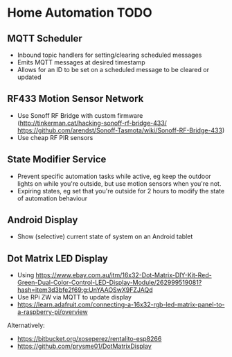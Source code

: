 # Home Automation TODO

## MQTT Scheduler

- Inbound topic handlers for setting/clearing scheduled messages
- Emits MQTT messages at desired timestamp
- Allows for an ID to be set on a scheduled message to be cleared or updated

## RF433 Motion Sensor Network

- Use Sonoff RF Bridge with custom firmware (http://tinkerman.cat/hacking-sonoff-rf-bridge-433/ https://github.com/arendst/Sonoff-Tasmota/wiki/Sonoff-RF-Bridge-433)
- Use cheap RF PIR sensors

## State Modifier Service

- Prevent specific automation tasks while active, eg keep the outdoor lights on while you're outside, but use motion sensors when you're not.
- Expiring states, eg set that you're outside for 2 hours to modify the state of automation behaviour

## Android Display

- Show (selective) current state of system on an Android tablet

## Dot Matrix LED Display

- Using https://www.ebay.com.au/itm/16x32-Dot-Matrix-DIY-Kit-Red-Green-Dual-Color-Control-LED-Display-Module/262999519081?hash=item3d3bfe2f69:g:UnYAAOSwX9FZJAQd
- Use RPi ZW via MQTT to update display
- https://learn.adafruit.com/connecting-a-16x32-rgb-led-matrix-panel-to-a-raspberry-pi/overview

Alternatively:
- https://bitbucket.org/xoseperez/rentalito-esp8266
- https://github.com/prysme01/DotMatrixDisplay
